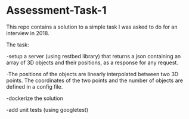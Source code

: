 # Assessment-Task-1

This repo contains a solution to a simple task I was asked to do for an interview in 2018.


The task:

-setup a server (using restbed library) that returns a json containing an array of 3D objects and their positions, as a response for any request.

-The positions of the objects are linearly interpolated between two 3D points. The coordinates of the two points and the number of objects are defined in a config file.

-dockerize the solution

-add unit tests (using googletest)
